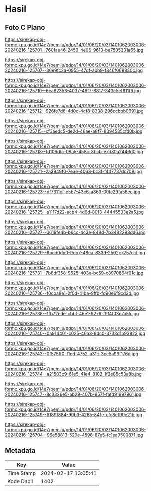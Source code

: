 # Hasil

## Foto C Plano

https://sirekap-obj-formc.kpu.go.id/14e7/pemilu/pdpr/14/01/06/20/03/1401062003006-20240216-125701--760fae46-2450-4e06-9613-be7505331a65.jpg

https://sirekap-obj-formc.kpu.go.id/14e7/pemilu/pdpr/14/01/06/20/03/1401062003006-20240216-125707--36e9fc3a-0955-47df-abb9-f846f068830c.jpg

https://sirekap-obj-formc.kpu.go.id/14e7/pemilu/pdpr/14/01/06/20/03/1401062003006-20240216-125710--6ea82353-4037-48f7-8817-343c5ef611f6.jpg

https://sirekap-obj-formc.kpu.go.id/14e7/pemilu/pdpr/14/01/06/20/03/1401062003006-20240216-125712--926fe7d8-4d0c-4cf8-8338-296ccbbb0691.jpg

https://sirekap-obj-formc.kpu.go.id/14e7/pemilu/pdpr/14/01/06/20/03/1401062003006-20240216-125715--cf3aedc5-de2d-46ae-a8f7-8394535cfd0b.jpg

https://sirekap-obj-formc.kpu.go.id/14e7/pemilu/pdpr/14/01/06/20/03/1401062003006-20240216-125718--fd106dfc-09a5-458c-8bcb-e7d30a2446d0.jpg

https://sirekap-obj-formc.kpu.go.id/14e7/pemilu/pdpr/14/01/06/20/03/1401062003006-20240216-125721--2a3949f0-7eae-4068-bc3f-f447737dc709.jpg

https://sirekap-obj-formc.kpu.go.id/14e7/pemilu/pdpr/14/01/06/20/03/1401062003006-20240216-125723--df7311cf-e5b7-43c6-a863-00fc29fa56ec.jpg

https://sirekap-obj-formc.kpu.go.id/14e7/pemilu/pdpr/14/01/06/20/03/1401062003006-20240216-125725--e1117d22-ecb4-4d6d-80f3-44445533e2a5.jpg

https://sirekap-obj-formc.kpu.go.id/14e7/pemilu/pdpr/14/01/06/20/03/1401062003006-20240216-125727--0619fe4b-b6cc-4c3e-848d-7b3482298dd6.jpg

https://sirekap-obj-formc.kpu.go.id/14e7/pemilu/pdpr/14/01/06/20/03/1401062003006-20240216-125729--9bcd0dd0-9db7-48ca-8339-2502c7757ccf.jpg

https://sirekap-obj-formc.kpu.go.id/14e7/pemilu/pdpr/14/01/06/20/03/1401062003006-20240216-125731--7b8df358-9525-403e-bc59-c8970864f01c.jpg

https://sirekap-obj-formc.kpu.go.id/14e7/pemilu/pdpr/14/01/06/20/03/1401062003006-20240216-125736--f0cba8e1-2f0d-41ba-9ffb-fd90e6f9cd3d.jpg

https://sirekap-obj-formc.kpu.go.id/14e7/pemilu/pdpr/14/01/06/20/03/1401062003006-20240216-125738--1fb72ede-cbbf-46e1-9276-f9f4f03c7a55.jpg

https://sirekap-obj-formc.kpu.go.id/14e7/pemilu/pdpr/14/01/06/20/03/1401062003006-20240216-125740--0a914401-c025-46a3-9dc0-3733d1b93823.jpg

https://sirekap-obj-formc.kpu.go.id/14e7/pemilu/pdpr/14/01/06/20/03/1401062003006-20240216-125743--0f575ff0-f1ed-4752-a31c-3ce5a99f176d.jpg

https://sirekap-obj-formc.kpu.go.id/14e7/pemilu/pdpr/14/01/06/20/03/1401062003006-20240216-125744--a21583c9-61e5-41e4-8102-1f2e85c53a8b.jpg

https://sirekap-obj-formc.kpu.go.id/14e7/pemilu/pdpr/14/01/06/20/03/1401062003006-20240216-125747--8c3326e5-ab29-407b-957f-fafd91997961.jpg

https://sirekap-obj-formc.kpu.go.id/14e7/pemilu/pdpr/14/01/06/20/03/1401062003006-20240216-125749--9189f884-90b3-4265-841e-cfc8ef90e21b.jpg

https://sirekap-obj-formc.kpu.go.id/14e7/pemilu/pdpr/14/01/06/20/03/1401062003006-20240216-125704--96e58813-529e-4598-87e5-fc1ea9500871.jpg


## Metadata

| Key        | Value               |
| ---------- | ------------------- |
| Time Stamp | 2024-02-17 13:05:41 |
| Kode Dapil | 1402                |



